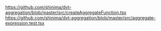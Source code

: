 https://github.com/shinima/dvt-aggregation/blob/master/src/createAggregateFunction.tsx
https://github.com/shinima/dvt-aggregation/blob/master/src/aggregate-expression.test.tsx
